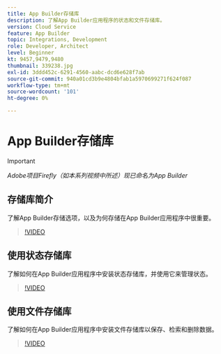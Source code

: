 ```yaml
---
title: App Builder存储库
description: 了解App Builder应用程序的状态和文件存储库。
version: Cloud Service
feature: App Builder
topic: Integrations, Development
role: Developer, Architect
level: Beginner
kt: 9457,9479,9480
thumbnail: 339238.jpg
exl-id: 3ddd452c-6291-4560-aabc-dcd6e628f7ab
source-git-commit: 940a01cd3b9e4804bfab1a5970699271f624f087
workflow-type: tm+mt
source-wordcount: '101'
ht-degree: 0%

---
```


# App Builder存储库

>[!IMPORTANT]
>
> _Adobe项目Firefly（如本系列视频中所述）现已命名为App Builder_

## 存储库简介

了解App Builder存储选项，以及为何存储在App Builder应用程序中很重要。

>[!VIDEO](https://video.tv.adobe.com/v/339238/?quality=12&learn=on)

## 使用状态存储库

了解如何在App Builder应用程序中安装状态存储库，并使用它来管理状态。

>[!VIDEO](https://video.tv.adobe.com/v/339240/?quality=12&learn=on)

## 使用文件存储库

了解如何在App Builder应用程序中安装文件存储库以保存、检索和删除数据。

>[!VIDEO](https://video.tv.adobe.com/v/339239/?quality=12&learn=on)
